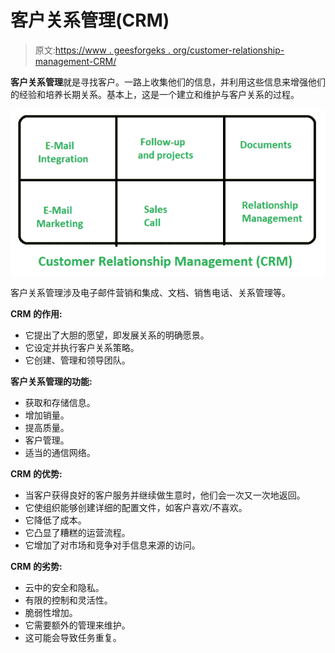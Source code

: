 # 客户关系管理(CRM)

> 原文:[https://www . geesforgeks . org/customer-relationship-management-CRM/](https://www.geeksforgeeks.org/customer-relationship-management-crm/)

**客户关系管理**就是寻找客户。一路上收集他们的信息，并利用这些信息来增强他们的经验和培养长期关系。基本上，这是一个建立和维护与客户关系的过程。

![](img/5b741b3fa20ea3f9e4e4b1fc3f771016.png)

客户关系管理涉及电子邮件营销和集成、文档、销售电话、关系管理等。

**CRM 的作用:**

*   它提出了大胆的愿望，即发展关系的明确愿景。
*   它设定并执行客户关系策略。
*   它创建、管理和领导团队。

**客户关系管理的功能:**

*   获取和存储信息。
*   增加销量。
*   提高质量。
*   客户管理。
*   适当的通信网络。

**CRM 的优势:**

*   当客户获得良好的客户服务并继续做生意时，他们会一次又一次地返回。
*   它使组织能够创建详细的配置文件，如客户喜欢/不喜欢。
*   它降低了成本。
*   它凸显了糟糕的运营流程。
*   它增加了对市场和竞争对手信息来源的访问。

**CRM 的劣势:**

*   云中的安全和隐私。
*   有限的控制和灵活性。
*   脆弱性增加。
*   它需要额外的管理来维护。
*   这可能会导致任务重复。